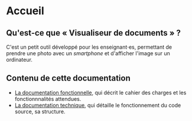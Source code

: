 # Accueil
## Qu'est-ce que « Visualiseur de documents » ?
C'est un petit outil développé pour les enseignant⋅es, permettant de prendre une photo avec un *smartphone* et d'afficher l'image sur un ordinateur.

## Contenu de cette documentation
- [La documentation fonctionnelle](fonctionnelle/fonctionnalites.md), qui décrit le cahier des charges et les fonctionnnalités attendues.
- [La documentation technique](technique/arborescence.md), qui détaille le fonctionnement du code source, sa structure.
